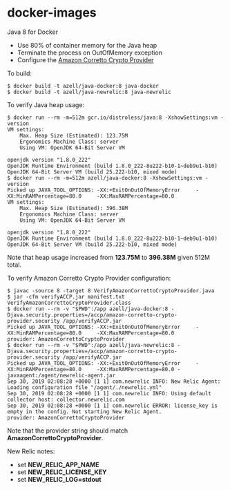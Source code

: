 # docker-images

Java 8 for Docker

* Use 80% of container memory for the Java heap
* Terminate the process on OutOfMemory exception
* Configure the [Amazon Corretto Crypto Provider](https://github.com/corretto/amazon-corretto-crypto-provider)

To build:

```console
$ docker build -t azell/java-docker:8 java-docker
$ docker build -t azell/java-newrelic:8 java-newrelic
```

To verify Java heap usage:

```console
$ docker run --rm -m=512m gcr.io/distroless/java:8 -XshowSettings:vm -version
VM settings:
    Max. Heap Size (Estimated): 123.75M
    Ergonomics Machine Class: server
    Using VM: OpenJDK 64-Bit Server VM

openjdk version "1.8.0_222"
OpenJDK Runtime Environment (build 1.8.0_222-8u222-b10-1~deb9u1-b10)
OpenJDK 64-Bit Server VM (build 25.222-b10, mixed mode)
$ docker run --rm -m=512m azell/java-docker:8 -XshowSettings:vm -version
Picked up JAVA_TOOL_OPTIONS: -XX:+ExitOnOutOfMemoryError     -XX:MinRAMPercentage=80.0     -XX:MaxRAMPercentage=80.0
VM settings:
    Max. Heap Size (Estimated): 396.38M
    Ergonomics Machine Class: server
    Using VM: OpenJDK 64-Bit Server VM

openjdk version "1.8.0_222"
OpenJDK Runtime Environment (build 1.8.0_222-8u222-b10-1~deb9u1-b10)
OpenJDK 64-Bit Server VM (build 25.222-b10, mixed mode)
```

Note that heap usage increased from __123.75M__ to __396.38M__ given 512M total.

To verify Amazon Corretto Crypto Provider configuration:

```console
$ javac -source 8 -target 8 VerifyAmazonCorrettoCryptoProvider.java
$ jar -cfm verifyACCP.jar manifest.txt VerifyAmazonCorrettoCryptoProvider.class
$ docker run --rm -v "$PWD":/app azell/java-docker:8 -Djava.security.properties=/accp/amazon-corretto-crypto-provider.security /app/verifyACCP.jar
Picked up JAVA_TOOL_OPTIONS: -XX:+ExitOnOutOfMemoryError     -XX:MinRAMPercentage=80.0     -XX:MaxRAMPercentage=80.0
provider: AmazonCorrettoCryptoProvider
$ docker run --rm -v "$PWD":/app azell/java-newrelic:8 -Djava.security.properties=/accp/amazon-corretto-crypto-provider.security /app/verifyACCP.jar
Picked up JAVA_TOOL_OPTIONS: -XX:+ExitOnOutOfMemoryError     -XX:MinRAMPercentage=80.0     -XX:MaxRAMPercentage=80.0 -javaagent:/agent/newrelic-agent.jar
Sep 30, 2019 02:08:28 +0000 [1 1] com.newrelic INFO: New Relic Agent: Loading configuration file "/agent/./newrelic.yml"
Sep 30, 2019 02:08:28 +0000 [1 1] com.newrelic INFO: Using default collector host: collector.newrelic.com
Sep 30, 2019 02:08:28 +0000 [1 1] com.newrelic ERROR: license_key is empty in the config. Not starting New Relic Agent.
provider: AmazonCorrettoCryptoProvider
```

Note that the provider string should match __AmazonCorrettoCryptoProvider__.

New Relic notes:

* set __NEW_RELIC_APP_NAME__
* set __NEW_RELIC_LICENSE_KEY__
* set __NEW_RELIC_LOG=stdout__
